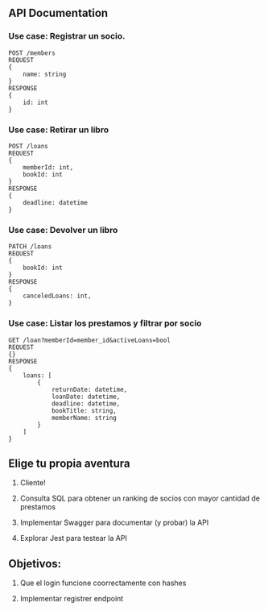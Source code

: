 ## API Documentation

### Use case: Registrar un socio.

```
POST /members
REQUEST
{
    name: string
}
RESPONSE
{
    id: int
}
```

### Use case: Retirar un libro

```
POST /loans
REQUEST
{
    memberId: int,
    bookId: int
}
RESPONSE
{
    deadline: datetime
}
```

### Use case: Devolver un libro

```
PATCH /loans
REQUEST
{
    bookId: int
}
RESPONSE
{
    canceledLoans: int,
}
```

### Use case: Listar los prestamos y filtrar por socio

```
GET /loan?memberId=member_id&activeLoans=bool
REQUEST
{}
RESPONSE
{
    loans: [
        {
            returnDate: datetime,
            loanDate: datetime,
            deadline: datetime,
            bookTitle: string,
            memberName: string
        }
    ]
}
```

## Elige tu propia aventura

1. Cliente!

2. Consulta SQL para obtener un ranking de socios con mayor cantidad de prestamos

3. Implementar Swagger para documentar (y probar) la API

4. Explorar Jest para testear la API

## Objetivos:

1. Que el login funcione coorrectamente con hashes

2. Implementar registrer endpoint
